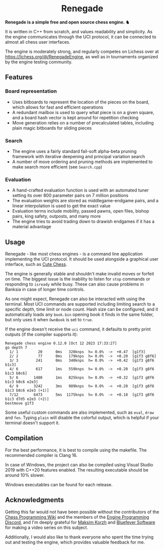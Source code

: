 <div align = "center"><h1>Renegade</h1></div>

**Renegade is a simple free and open source chess engine. ♞**  

It is written in C++ from scratch, and values readability and simplicity. As the engine communicates through the UCI protocol, it can be connected to almost all chess user interfaces.  

The engine is moderately strong, and regularly competes on Lichess over at https://lichess.org/@/RenegadeEngine, as well as in tournaments organized by the engine testing community.  

## Features
### Board representation
- Uses bitboards to represent the location of the pieces on the board, which allows for fast and efficient operations
- A redundant mailbox is used to query what piece is on a given square, and a board hash vector is kept around for repetition checking
- Move generation relies on a number of precalculated tables, including plain magic bitboards for sliding pieces

### Search
- The engine uses a fairly standard fail-soft alpha-beta pruning framework with iterative deepening and principal variation search
- A number of move ordering and pruning methods are implemented to make search more efficient (see `Search.cpp`)

### Evaluation
- A hand-crafted evaluation function is used with an automated tuner setting its over 800 parameter pairs on 7 million positions
- The evaluation weights are stored as middlegame-endgame pairs, and a linear interpolation is used to get the exact value
- Evaluation terms include mobility, passed pawns, open files, bishop pairs, king safety, outposts, and many more
- The engine tries to avoid trading down to drawish endgames if it has a material advantage

## Usage
Renegade - like most chess engines - is a command line application implementing the UCI protocol. It should be used alongside a graphical user interface, such as [Cute Chess](https://github.com/cutechess/cutechess).

The engine is generally stable and shouldn't make invalid moves or forfeit on time. The biggest issue is the inability to listen for `stop` commands or responding to `isready` while busy. These can also cause problems in Banksia in case of longer time controls.  

As one might expect, Renegade can also be interacted with using the terminal. Most UCI commands are supported including limiting search to a specific depth, time limit or node count. Hash size can be configured, and it automatically loads any `book.bin` opening book it finds in the same folder, but only uses it when `OwnBook` is set to `true`.  

If the engine doesn't receive the `uci` command, it defaults to pretty print outputs (if the compiler supports it):
```
Renegade chess engine 0.12.0 [Oct 12 2023 17:33:27]
go depth 7
  1/ 1         20      0ms   320knps  h= 0.0%  ->  +0.47  [g1f3]
  2/ 2         77      0ms   179knps  h= 0.0%  ->  +0.20  [g1f3 g8f6]
  3/ 3        241      0ms   340knps  h= 0.0%  ->  +0.42  [g1f3 g8f6 b1c3]
  4/ 6        617      1ms   559knps  h= 0.0%  ->  +0.20  [g1f3 g8f6 b1c3 b8c6]
  5/ 6       1480      1ms   825knps  h= 0.0%  ->  +0.32  [g1f3 g8f6 b1c3 b8c6 e2e3]
  6/ 9       3242      3ms   989knps  h= 0.0%  ->  +0.20  [g1f3 g8f6 b1c3 b8c6 e2e3 (+1)]
  7/12       6473      5ms  1175knps  h= 0.0%  ->  +0.18  [g1f3 g8f6 b1c3 d7d5 e2e3 (+2)]
bestmove g1f3
```

Some useful custom commands are also implemented, such as `eval`, `draw` and `fen`. Typing `plain` will disable the colorful output, which is helpful if your terminal doesn't support it.

## Compilation

For the best performance, it is best to compile using the makefile. The recommended compiler is Clang 16.  

In case of Windows, the project can also be compiled using Visual Studio 2019 with C++20 features enabled. The resulting executable should be around 10% slower.  

Windows executables can be found for each release.

## Acknowledgments
Getting this far would not have been possible without the contributors of the [Chess Programming Wiki](https://www.chessprogramming.org/Main_Page) and the members of the [Engine Programming Discord](https://github.com/EngineProgramming/engine-list), and I'm deeply grateful for [Maksim Korzh](https://youtube.com/playlist?list=PLmN0neTso3Jxh8ZIylk74JpwfiWNI76Cs) and [Bluefever Software](https://youtube.com/playlist?list=PLZ1QII7yudbc-Ky058TEaOstZHVbT-2hg) for making a video series on this subject.  

Additionally, I would also like to thank everyone who spent the time trying out and testing the engine, which provides valuable feedback for me.  